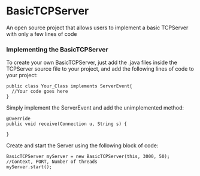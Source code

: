 # BasicTCPServer
An open source project that allows users to implement a basic TCPServer with only a few lines of code

### Implementing the BasicTCPServer
To create your own BasicTCPServer, just add the .java files inside the TCPServer source file to your project, and add the following lines of code to your project:

  ```
  public class Your_Class implements ServerEvent{
    //Your code goes here
  }
  ```

Simply implement the ServerEvent and add the unimplemented method:

    @Override
    public void receive(Connection u, String s) {
        
    }
    
Create and start the Server using the following block of code:

  ```
  BasicTCPServer myServer = new BasicTCPServer(this, 3000, 50);  //Context, PORT, Number of threads
  myServer.start();
  ```




